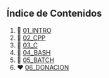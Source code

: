 ## Índice de Contenidos

1. 📁 [01_INTRO](01_INTRO/)
2. 📁 [02_CPP](02_CPP/)
3. 📁 [03_C](03_C/)
4. 📁 [04_BASH](04_BASH/)
5. 📁 [05_BATCH](05_BATCH/)
6. ❤️ [06_DONACION](06_DONACION/)
